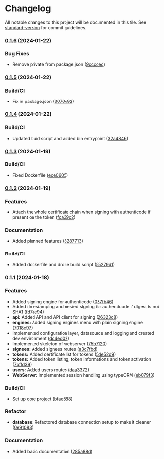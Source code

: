 # Changelog

All notable changes to this project will be documented in this file. See [standard-version](https://github.com/conventional-changelog/standard-version) for commit guidelines.

### [0.1.6](https://github.com/gergof/signo/compare/v0.1.5...v0.1.6) (2024-01-22)


### Bug Fixes

* Remove private from package.json ([9cccdec](https://github.com/gergof/signo/commit/9cccdec0781799f47e23f58273c7fa77a087d32e))

### [0.1.5](https://github.com/gergof/signo/compare/v0.1.4...v0.1.5) (2024-01-22)


### Build/CI

* Fix in package.json ([3070c92](https://github.com/gergof/signo/commit/3070c92e93ebf10d1f0b3a02fddb16d1e71bc78f))

### [0.1.4](https://github.com/gergof/signo/compare/v0.1.3...v0.1.4) (2024-01-22)


### Build/CI

* Updated buid script and added bin entrypoint ([32a4846](https://github.com/gergof/signo/commit/32a48468f1bfb60d4cb77d3484d221e5726f99cd))

### [0.1.3](https://github.com/gergof/signo/compare/v0.1.2...v0.1.3) (2024-01-19)


### Build/CI

* Fixed Dockerfile ([ece0605](https://github.com/gergof/signo/commit/ece06056172f612a07893e01f8f157af5afa516d))

### [0.1.2](https://github.com/gergof/signo/compare/v0.1.1...v0.1.2) (2024-01-19)


### Features

* Attach the whole certificate chain when signing with authenticode if present on the token ([fca39c2](https://github.com/gergof/signo/commit/fca39c2a94aeab5b5f5af71308928956c4c08b22))


### Documentation

* Added planned features ([8287713](https://github.com/gergof/signo/commit/82877132cd38bb87bb4867c67543daf7899cf4d6))


### Build/CI

* Added dockerfile and drone build script ([55279d1](https://github.com/gergof/signo/commit/55279d1f2e449b907e93573a31235e182e97984b))

### 0.1.1 (2024-01-18)


### Features

* Added signing engine for authenticode ([037fb46](https://github.com/gergof/signo/commit/037fb461b4800bead723af6f7d783b3194b5493b))
* Added timestamping and nested signing for authenticode if digest is not SHA1 ([fd7ae94](https://github.com/gergof/signo/commit/fd7ae949af79aa6df00f3a0c7abe51087420ec13))
* **api:** Added API and API client for signing ([26323c8](https://github.com/gergof/signo/commit/26323c8b41d52d49f353ff1b48065402a2555ce5))
* **engines:** Added signing engines menu with plain signing engine ([7018c97](https://github.com/gergof/signo/commit/7018c97abcecade3dee44148d160bac4eae0556f))
* Implemented configuration layer, datasource and logging and created dev environment ([dc4ed02](https://github.com/gergof/signo/commit/dc4ed029ce48b5fe4eb06db3ecf69b9480ae4636))
* Implemented skeleton of webserver ([75b7120](https://github.com/gergof/signo/commit/75b71207849e92bb1bf0fc55f940ab2cfceefdee))
* **signees:** Added signees routes ([a3c7fbd](https://github.com/gergof/signo/commit/a3c7fbdc162f7839aeaebc0bc85c0fbf565f3fc4))
* **tokens:** Added certificate list for tokens ([5de52d9](https://github.com/gergof/signo/commit/5de52d988d241eed3fae65c0b6b3ddf485cdcaac))
* **tokens:** Added token listing, token informations and token activation ([7bffd39](https://github.com/gergof/signo/commit/7bffd3915db4e8f9492dc4a0419ac24a2ae6fcba))
* **users:** Added users routes ([daa3372](https://github.com/gergof/signo/commit/daa337271522467de18e69385076d9f28525c812))
* **WebServer:** Implemented session handling using typeORM ([eb079f3](https://github.com/gergof/signo/commit/eb079f38f62f7c3811557a24b4f8a03d179538da))


### Build/CI

* Set up core project ([bfae588](https://github.com/gergof/signo/commit/bfae5889134dc3e2ab445621cbd091fb6ae2dae8))


### Refactor

* **database:** Refactored database connection setup to make it cleaner ([0e91083](https://github.com/gergof/signo/commit/0e91083012359b99f55cad97f8a40454bfb686c9))


### Documentation

* Added basic documentation ([285a88d](https://github.com/gergof/signo/commit/285a88db2f7e838e404672f18a679ca454e31137))
